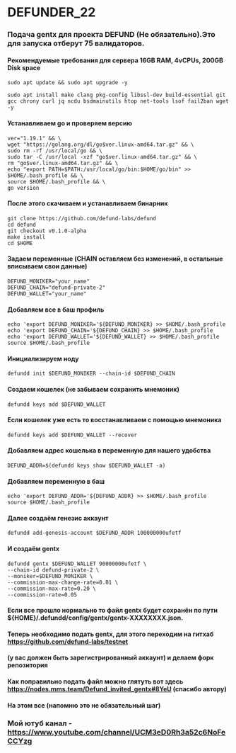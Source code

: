 # DEFUNDER_22
### Подача gentx для проекта DEFUND (Не обязательно).Это для запуска отберут 75 валидаторов.

#### Рекомендуемые требования для сервера 16GB RAM, 4vCPUs, 200GB Disk space

```
sudo apt update && sudo apt upgrade -y
```

```
sudo apt install make clang pkg-config libssl-dev build-essential git gcc chrony curl jq ncdu bsdmainutils htop net-tools lsof fail2ban wget -y
```

#### Устанавливаем go и проверяем версию

```
ver="1.19.1" && \
wget "https://golang.org/dl/go$ver.linux-amd64.tar.gz" && \
sudo rm -rf /usr/local/go && \
sudo tar -C /usr/local -xzf "go$ver.linux-amd64.tar.gz" && \
rm "go$ver.linux-amd64.tar.gz" && \
echo "export PATH=$PATH:/usr/local/go/bin:$HOME/go/bin" >> $HOME/.bash_profile && \
source $HOME/.bash_profile && \
go version
```

#### После этого скачиваем и устанавливаем бинарник

```
git clone https://github.com/defund-labs/defund
cd defund
git checkout v0.1.0-alpha
make install
cd $HOME
```

#### Задаем переменные (CHAIN оставляем без изменений, в остальные вписываем свои данные)

```
DEFUND_MONIKER="your_name"
DEFUND_CHAIN="defund-private-2"
DEFUND_WALLET="your_name"
```

#### Добавляем все в баш профиль

```
echo 'export DEFUND_MONIKER='${DEFUND_MONIKER} >> $HOME/.bash_profile
echo 'export DEFUND_CHAIN='${DEFUND_CHAIN} >> $HOME/.bash_profile
echo 'export DEFUND_WALLET='${DEFUND_WALLET} >> $HOME/.bash_profile
source $HOME/.bash_profile
```

#### Инициализируем ноду

```
defundd init $DEFUND_MONIKER --chain-id $DEFUND_CHAIN
```

#### Создаем кошелек (не забываем сохранить мнемоник)

```
defundd keys add $DEFUND_WALLET
```

#### Если кошелек уже есть то восстанавливаем с помощью мнемоника

```
defundd keys add $DEFUND_WALLET --recover
```

#### Добавляем адрес кошелька в переменную для нашего удобства

```
DEFUND_ADDR=$(defundd keys show $DEFUND_WALLET -a)
```

#### Добавляем переменную в баш

```
echo 'export DEFUND_ADDR='${DEFUND_ADDR} >> $HOME/.bash_profile
source $HOME/.bash_profile
```

#### Далее создаём генезис аккаунт

```
defundd add-genesis-account $DEFUND_ADDR 100000000ufetf
```

#### И создаём gentx

```
defundd gentx $DEFUND_WALLET 90000000ufetf \
--chain-id defund-private-2 \
--moniker=$DEFUND_MONIKER \
--commission-max-change-rate=0.01 \
--commission-max-rate=0.20 \
--commission-rate=0.05 
```

#### Если все прошло нормально то файл gentx будет сохранён по пути ${HOME}/.defundd/config/gentx/gentx-XXXXXXXX.json.

#### Теперь необходимо подать gentx, для этого переходим на гитхаб https://github.com/defund-labs/testnet
#### (у вас должен быть зарегистрированный аккаунт) и делаем форк репозитория

#### Как поправильно подать файл можно глятуть вот здесь https://nodes.mms.team/Defund_invited_gentx#8YeU (спасибо автору)

#### На этом все (напомню это не обязательный шаг)

### Мой ютуб канал -  https://www.youtube.com/channel/UCM3eD0Rh3a52c6NoFeCCYzg
